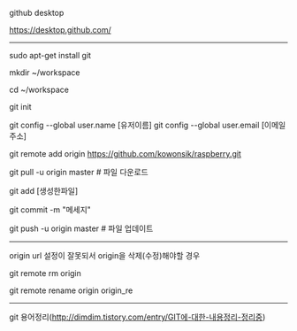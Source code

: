 github desktop

https://desktop.github.com/

----

sudo apt-get install git

mkdir ~/workspace

cd ~/workspace

git init

git config --global user.name [유저이름]
git config --global user.email [이메일주소]

git remote add origin https://github.com/kowonsik/raspberry.git

git pull -u origin master   # 파일 다운로드

git add [생성한파일]

git commit -m "메세지"

git push -u origin master   # 파일 업데이트


-----
origin url 설정이 잘못되서 origin을 삭제(수정)해야할 경우

git remote rm origin

git remote rename origin origin_re

----
git 용어정리(http://dimdim.tistory.com/entry/GIT에-대한-내용정리-정리중)
